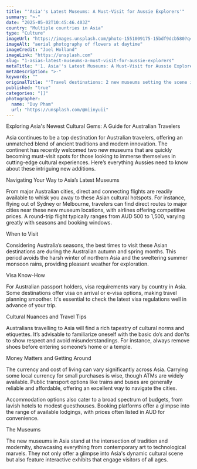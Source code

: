 ```yaml
---
title: "'Asia''s Latest Museums: A Must-Visit for Aussie Explorers'"
summary: ">-"
date: "2025-05-02T10:45:46.403Z"
country: "Multiple countries in Asia"
type: "Culture"
imageUrl: "https://images.unsplash.com/photo-1551009175-15bdf9dcb580?q=80&w=2071&auto=format&fit=crop&ixlib=rb-4.0.3&ixid=M3wxMjA3fDB8MHxwaG90by1wYWdlfHx8fGVufDB8fHx8fA%3D%3D"
imageAlt: "aerial photography of flowers at daytime"
imageCredit: "Joel Holland"
imageLink: "https://unsplash.com"
slug: "1-asias-latest-museums-a-must-visit-for-aussie-explorers"
metaTitle: "'1. Asia''s Latest Museums: A Must-Visit for Aussie Explorers'"
metaDescription: ">-"
keywords: ""
originalTitle: "'Travel destinations: 2 new museums setting the scene in Asia - ArtsHub'"
published: "true"
categories: "[]"
photographer:
  name: "Duy Pham"
  url: "https://unsplash.com/@miinyuii"
---
```







Exploring Asia's Newest Cultural Gems: A Guide for Australian Travelers

Asia continues to be a top destination for Australian travelers, offering an unmatched blend of ancient traditions and modern innovation. The continent has recently welcomed two new museums that are quickly becoming must-visit spots for those looking to immerse themselves in cutting-edge cultural experiences. Here’s everything Aussies need to know about these intriguing new additions.

Navigating Your Way to Asia’s Latest Museums

From major Australian cities, direct and connecting flights are readily available to whisk you away to these Asian cultural hotspots. For instance, flying out of Sydney or Melbourne, travelers can find direct routes to major cities near these new museum locations, with airlines offering competitive prices. A round-trip flight typically ranges from AUD 500 to 1,500, varying greatly with seasons and booking windows.

When to Visit

Considering Australia’s seasons, the best times to visit these Asian destinations are during the Australian autumn and spring months. This period avoids the harsh winter of northern Asia and the sweltering summer monsoon rains, providing pleasant weather for exploration.

Visa Know-How

For Australian passport holders, visa requirements vary by country in Asia. Some destinations offer visa on arrival or e-visa options, making travel planning smoother. It's essential to check the latest visa regulations well in advance of your trip.

Cultural Nuances and Travel Tips

Australians travelling to Asia will find a rich tapestry of cultural norms and etiquettes. It’s advisable to familiarize oneself with the basic do’s and don’ts to show respect and avoid misunderstandings. For instance, always remove shoes before entering someone’s home or a temple.

Money Matters and Getting Around

The currency and cost of living can vary significantly across Asia. Carrying some local currency for small purchases is wise, though ATMs are widely available. Public transport options like trains and buses are generally reliable and affordable, offering an excellent way to navigate the cities.

Accommodation options also cater to a broad spectrum of budgets, from lavish hotels to modest guesthouses. Booking platforms offer a glimpse into the range of available lodgings, with prices often listed in AUD for convenience.

The Museums

The new museums in Asia stand at the intersection of tradition and modernity, showcasing everything from contemporary art to technological marvels. They not only offer a glimpse into Asia's dynamic cultural scene but also feature interactive exhibits that engage visitors of all ages.
